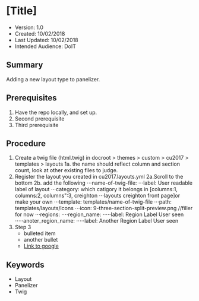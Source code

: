 # [Title]

* Version: 1.0
* Created: 10/02/2018
* Last Updated: 10/02/2018
* Intended Audience: DoIT

## Summary

Adding a new layout type to panelizer.

## Prerequisites

 1. Have the repo locally, and set up. 
 2. Second prerequisite
 3. Third prerequisite

## Procedure

1. Create a twig file (html.twig) in docroot > themes > custom > cu2017 > templates > layouts
    1a. the name should reflect column and section count, look at other existing files to judge.
2. Register the layout you created in cu2017.layouts.yml
    2a.Scroll to the bottom 
    2b. add the following
    ⋅⋅⋅name-of-twig-file:
    ⋅⋅⋅label: User readable label of layout 
    ⋅⋅⋅category: which catigory it belongs in [columns:1, columns:2, columns":3, creighton ⋅⋅⋅layouts creighton front page]or make your own
    ⋅⋅⋅template: templates/name-of-twig-file
    ⋅⋅⋅path: templates/layouts/icons
    ⋅⋅⋅icon: 9-three-section-split-preview.png //filler for now
    ⋅⋅⋅regions:
    ⋅⋅⋅⋅region_name:
    ⋅⋅⋅⋅⋅label: Region Label User seen
    ⋅⋅⋅⋅⋅anoter_region_name:
    ⋅⋅⋅⋅⋅label: Another Region Label User seen  
3. Step 3
    * bulleted item
    * another bullet
    * [Link to google](http://www.google.com)

## Keywords

* Layout
* Panelizer
* Twig
